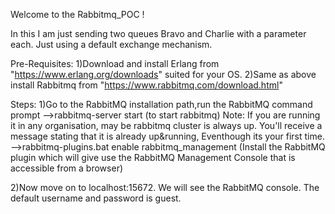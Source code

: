 Welcome to the Rabbitmq_POC !

  In this I am just sending two queues Bravo and Charlie with a parameter each. Just using a default exchange mechanism. 


Pre-Requisites:
1)Download and install Erlang from "https://www.erlang.org/downloads" suited for your OS.
2)Same as above install Rabbitmq from "https://www.rabbitmq.com/download.html"

Steps:
1)Go to the RabbitMQ installation path,run the RabbitMQ command prompt
 -->rabbitmq-server start 
   (to start rabbitmq)
   Note: If you are running it in any organisation, may be rabbitmq cluster is always up. You'll receive a message stating 
         that it is already up&running, Eventhough its your first time.
 -->rabbitmq-plugins.bat enable rabbitmq_management
   (Install the RabbitMQ plugin which will give use the RabbitMQ Management Console that is accessible from a browser)

2)Now move on to localhost:15672. We will see the RabbitMQ console. The default username and password is guest.

